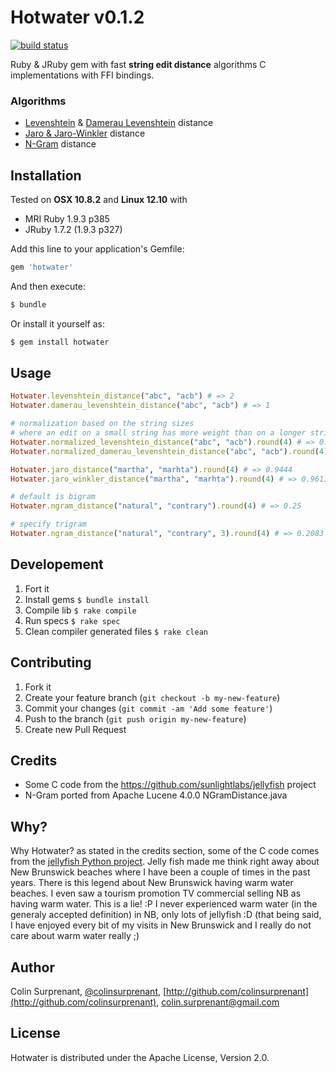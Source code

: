 # Hotwater v0.1.2

[![build status](https://secure.travis-ci.org/colinsurprenant/hotwater.png)](http://travis-ci.org/colinsurprenant/hotwater)

Ruby & JRuby gem with fast **string edit distance** algorithms C implementations with FFI bindings.

### Algorithms

- [Levenshtein](https://en.wikipedia.org/wiki/Levenshtein_distance) & [Damerau Levenshtein](https://en.wikipedia.org/wiki/Damerau%E2%80%93Levenshtein_distance) distance
- [Jaro & Jaro-Winkler](https://en.wikipedia.org/wiki/Jaro%E2%80%93Winkler_distance) distance
- [N-Gram](https://en.wikipedia.org/wiki/N-gram) distance

## Installation

Tested on **OSX 10.8.2** and **Linux 12.10** with
- MRI Ruby 1.9.3 p385
- JRuby 1.7.2 (1.9.3 p327)

Add this line to your application's Gemfile:
```ruby
gem 'hotwater'
```
And then execute:
```sh
$ bundle
```
Or install it yourself as:
```sh
$ gem install hotwater
```

## Usage

```ruby
Hotwater.levenshtein_distance("abc", "acb") # => 2
Hotwater.damerau_levenshtein_distance("abc", "acb") # => 1

# normalization based on the string sizes
# where an edit on a small string has more weight than on a longer string
Hotwater.normalized_levenshtein_distance("abc", "acb").round(4) # => 0.3333
Hotwater.normalized_damerau_levenshtein_distance("abc", "acb").round(4) # => 0.6667

Hotwater.jaro_distance("martha", "marhta").round(4) # => 0.9444
Hotwater.jaro_winkler_distance("martha", "marhta").round(4) # => 0.9611

# default is bigram
Hotwater.ngram_distance("natural", "contrary").round(4) # => 0.25

# specify trigram
Hotwater.ngram_distance("natural", "contrary", 3).round(4) # => 0.2083
```

## Developement

1. Fort it
2. Install gems `$ bundle install`
3. Compile lib `$ rake compile`
4. Run specs `$ rake spec`
5. Clean compiler generated files `$ rake clean`

## Contributing

1. Fork it
2. Create your feature branch (`git checkout -b my-new-feature`)
3. Commit your changes (`git commit -am 'Add some feature'`)
4. Push to the branch (`git push origin my-new-feature`)
5. Create new Pull Request

## Credits

- Some C code from the https://github.com/sunlightlabs/jellyfish project
- N-Gram ported from Apache Lucene 4.0.0 NGramDistance.java 

## Why?

Why Hotwater? as stated in the credits section, some of the C code comes from the [jellyfish Python project](https://github.com/sunlightlabs/jellyfish). Jelly fish made me think right away about New Brunswick beaches where I have been a couple of times in the past years. There is this legend about New Brunswick having warm water beaches. I even saw a tourism promotion TV commercial selling NB as having warm water. This is a lie! :P I never experienced warm water (in the generaly accepted definition) in NB, only lots of jellyfish :D (that being said, I have enjoyed every bit of my visits in New Brunswick and I really do not care about warm water really ;)

## Author

Colin Surprenant, [@colinsurprenant](http://twitter.com/colinsurprenant), [http://github.com/colinsurprenant](http://github.com/colinsurprenant), colin.surprenant@gmail.com

## License

Hotwater is distributed under the Apache License, Version 2.0. 

